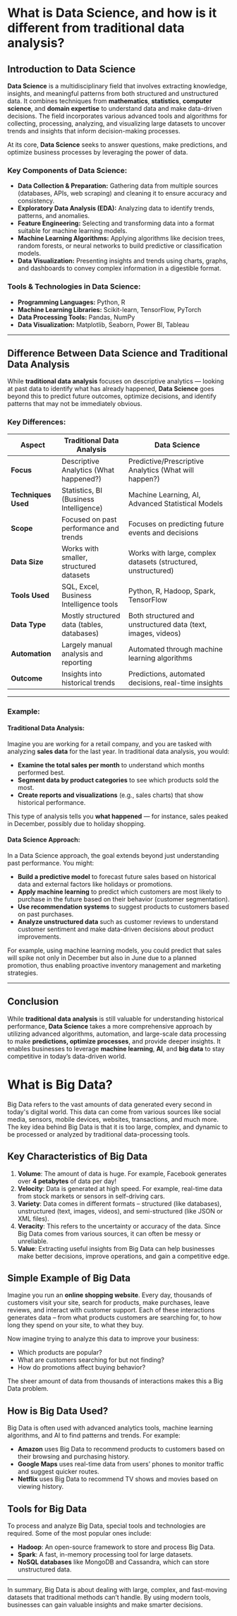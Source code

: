 # What is Data Science, and how is it different from traditional data analysis?

## Introduction to Data Science

**Data Science** is a multidisciplinary field that involves extracting knowledge, insights, and meaningful patterns from both structured and unstructured data. It combines techniques from **mathematics**, **statistics**, **computer science**, and **domain expertise** to understand data and make data-driven decisions. The field incorporates various advanced tools and algorithms for collecting, processing, analyzing, and visualizing large datasets to uncover trends and insights that inform decision-making processes.

At its core, **Data Science** seeks to answer questions, make predictions, and optimize business processes by leveraging the power of data.

### Key Components of Data Science:
- **Data Collection & Preparation:** Gathering data from multiple sources (databases, APIs, web scraping) and cleaning it to ensure accuracy and consistency.
- **Exploratory Data Analysis (EDA):** Analyzing data to identify trends, patterns, and anomalies.
- **Feature Engineering:** Selecting and transforming data into a format suitable for machine learning models.
- **Machine Learning Algorithms:** Applying algorithms like decision trees, random forests, or neural networks to build predictive or classification models.
- **Data Visualization:** Presenting insights and trends using charts, graphs, and dashboards to convey complex information in a digestible format.

### Tools & Technologies in Data Science:
- **Programming Languages:** Python, R
- **Machine Learning Libraries:** Scikit-learn, TensorFlow, PyTorch
- **Data Processing Tools:** Pandas, NumPy
- **Data Visualization:** Matplotlib, Seaborn, Power BI, Tableau

---

## Difference Between Data Science and Traditional Data Analysis

While **traditional data analysis** focuses on descriptive analytics — looking at past data to identify what has already happened, **Data Science** goes beyond this to predict future outcomes, optimize decisions, and identify patterns that may not be immediately obvious.

### Key Differences:

| **Aspect**                     | **Traditional Data Analysis**                           | **Data Science**                                   |
|---------------------------------|--------------------------------------------------------|---------------------------------------------------|
| **Focus**                       | Descriptive Analytics (What happened?)                 | Predictive/Prescriptive Analytics (What will happen?) |
| **Techniques Used**             | Statistics, BI (Business Intelligence)                 | Machine Learning, AI, Advanced Statistical Models |
| **Scope**                       | Focused on past performance and trends                 | Focuses on predicting future events and decisions |
| **Data Size**                   | Works with smaller, structured datasets                | Works with large, complex datasets (structured, unstructured) |
| **Tools Used**                  | SQL, Excel, Business Intelligence tools                | Python, R, Hadoop, Spark, TensorFlow              |
| **Data Type**                   | Mostly structured data (tables, databases)             | Both structured and unstructured data (text, images, videos) |
| **Automation**                  | Largely manual analysis and reporting                  | Automated through machine learning algorithms     |
| **Outcome**                     | Insights into historical trends                        | Predictions, automated decisions, real-time insights |

---

### Example:

#### Traditional Data Analysis:

Imagine you are working for a retail company, and you are tasked with analyzing **sales data** for the last year. In traditional data analysis, you would:

- **Examine the total sales per month** to understand which months performed best.
- **Segment data by product categories** to see which products sold the most.
- **Create reports and visualizations** (e.g., sales charts) that show historical performance.

This type of analysis tells you **what happened** — for instance, sales peaked in December, possibly due to holiday shopping.

#### Data Science Approach:

In a Data Science approach, the goal extends beyond just understanding past performance. You might:

- **Build a predictive model** to forecast future sales based on historical data and external factors like holidays or promotions.
- **Apply machine learning** to predict which customers are most likely to purchase in the future based on their behavior (customer segmentation).
- **Use recommendation systems** to suggest products to customers based on past purchases.
- **Analyze unstructured data** such as customer reviews to understand customer sentiment and make data-driven decisions about product improvements.

For example, using machine learning models, you could predict that sales will spike not only in December but also in June due to a planned promotion, thus enabling proactive inventory management and marketing strategies.

---

## Conclusion

While **traditional data analysis** is still valuable for understanding historical performance, **Data Science** takes a more comprehensive approach by utilizing advanced algorithms, automation, and large-scale data processing to make **predictions, optimize processes**, and provide deeper insights. It enables businesses to leverage **machine learning**, **AI**, and **big data** to stay competitive in today’s data-driven world.


# What is Big Data?

Big Data refers to the vast amounts of data generated every second in today's digital world. This data can come from various sources like social media, sensors, mobile devices, websites, transactions, and much more. The key idea behind Big Data is that it is too large, complex, and dynamic to be processed or analyzed by traditional data-processing tools.

## Key Characteristics of Big Data

1. **Volume**: The amount of data is huge. For example, Facebook generates over **4 petabytes** of data per day!
2. **Velocity**: Data is generated at high speed. For example, real-time data from stock markets or sensors in self-driving cars.
3. **Variety**: Data comes in different formats – structured (like databases), unstructured (text, images, videos), and semi-structured (like JSON or XML files).
4. **Veracity**: This refers to the uncertainty or accuracy of the data. Since Big Data comes from various sources, it can often be messy or unreliable.
5. **Value**: Extracting useful insights from Big Data can help businesses make better decisions, improve operations, and gain a competitive edge.

## Simple Example of Big Data

Imagine you run an **online shopping website**. Every day, thousands of customers visit your site, search for products, make purchases, leave reviews, and interact with customer support. Each of these interactions generates data – from what products customers are searching for, to how long they spend on your site, to what they buy.

Now imagine trying to analyze this data to improve your business:
- Which products are popular?
- What are customers searching for but not finding?
- How do promotions affect buying behavior?
  
The sheer amount of data from thousands of interactions makes this a Big Data problem.

## How is Big Data Used?

Big Data is often used with advanced analytics tools, machine learning algorithms, and AI to find patterns and trends. For example:
- **Amazon** uses Big Data to recommend products to customers based on their browsing and purchasing history.
- **Google Maps** uses real-time data from users’ phones to monitor traffic and suggest quicker routes.
- **Netflix** uses Big Data to recommend TV shows and movies based on viewing history.

## Tools for Big Data

To process and analyze Big Data, special tools and technologies are required. Some of the most popular ones include:
- **Hadoop**: An open-source framework to store and process Big Data.
- **Spark**: A fast, in-memory processing tool for large datasets.
- **NoSQL databases** like MongoDB and Cassandra, which can store unstructured data.

---

In summary, Big Data is about dealing with large, complex, and fast-moving datasets that traditional methods can’t handle. By using modern tools, businesses can gain valuable insights and make smarter decisions.

